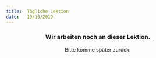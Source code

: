 ```yaml
---
title:  Tägliche Lektion
date:   19/10/2019
---
```


### <center>Wir arbeiten noch an dieser Lektion.</center>
<center>Bitte komme später zurück.</center>